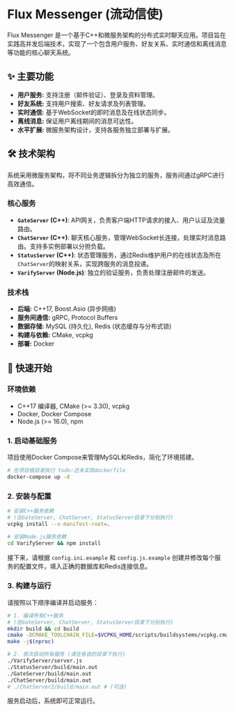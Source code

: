 # Flux Messenger (流动信使)

Flux Messenger 是一个基于C++和微服务架构的分布式实时聊天应用。项目旨在实践高并发后端技术，实现了一个包含用户服务、好友关系、实时通信和离线消息等功能的核心聊天系统。

## ✨ 主要功能

*   **用户服务:** 支持注册（邮件验证）、登录及资料管理。
*   **好友系统:** 支持用户搜索、好友请求及列表管理。
*   **实时通信:** 基于WebSocket的即时消息及在线状态同步。
*   **离线消息:** 保证用户离线期间的消息可达性。
*   **水平扩展:** 微服务架构设计，支持各服务独立部署与扩展。

## 🛠️ 技术架构

系统采用微服务架构，将不同业务逻辑拆分为独立的服务，服务间通过gRPC进行高效通信。

### 核心服务

*   **`GateServer` (C++)**: API网关，负责客户端HTTP请求的接入、用户认证及流量路由。
*   **`ChatServer` (C++)**: 聊天核心服务，管理WebSocket长连接，处理实时消息路由。支持多实例部署以分担负载。
*   **`StatusServer` (C++)**: 状态管理服务，通过Redis维护用户的在线状态及所在`ChatServer`的映射关系，实现跨服务的消息投递。
*   **`VarifyServer` (Node.js)**: 独立的验证服务，负责处理注册邮件的发送。

### 技术栈

*   **后端:** C++17, Boost.Asio (异步网络)
*   **服务间通信:** gRPC, Protocol Buffers
*   **数据存储:** MySQL (持久化), Redis (状态缓存与分布式锁)
*   **构建与依赖:** CMake, vcpkg
*   **部署:** Docker

## 🚀 快速开始

### 环境依赖

*   C++17 编译器, CMake (>= 3.30), vcpkg
*   Docker, Docker Compose
*   Node.js (>= 16.0), npm

### 1. 启动基础服务

项目使用Docker Compose来管理MySQL和Redis，简化了环境搭建。

```bash
# 在项目根目录执行 todo:还未实现dockerfile
docker-compose up -d
```

### 2. 安装与配置

```bash
# 安装C++服务依赖
# (在GateServer, ChatServer, StatusServer目录下分别执行)
vcpkg install --x-manifest-root=.

# 安装Node.js服务依赖
cd VarifyServer && npm install
```

接下来，请根据 `config.ini.example` 和 `config.js.example` 创建并修改每个服务的配置文件，填入正确的数据库和Redis连接信息。

### 3. 构建与运行

请按照以下顺序编译并启动服务：

```bash
# 1. 编译所有C++服务
# (在GateServer, ChatServer, StatusServer目录下分别执行)
mkdir build && cd build
cmake -DCMAKE_TOOLCHAIN_FILE=$VCPKG_HOME/scripts/buildsystems/vcpkg.cmake ..
make -j$(nproc)

# 2. 依次启动所有服务 (请在各自的目录下执行)
./VarifyServer/server.js
./StatusServer/build/main.out
./GateServer/build/main.out
./ChatServer/build/main.out
# ./ChatServer2/build/main.out # (可选)
```

服务启动后，系统即可正常运行。


